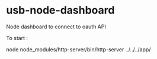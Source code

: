 usb-node-dashboard
==================

Node dashboard to connect to oauth API

To start :

node node_modules/http-server/bin/http-server ../../../app/